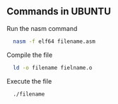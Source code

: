 
## Commands in UBUNTU

Run the nasm command

```bash
  nasm -f elf64 filename.asm
```

Compile the file
```bash
  ld -o filename fielname.o
```

Execute the file

```bash
  ./filename
```

